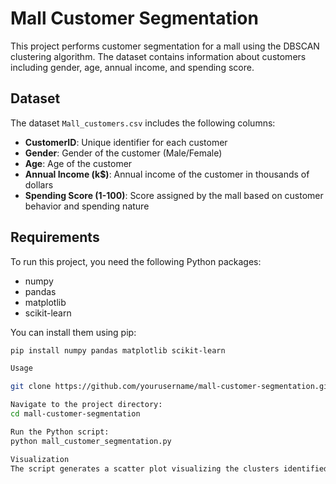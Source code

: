# Mall Customer Segmentation

This project performs customer segmentation for a mall using the DBSCAN clustering algorithm. The dataset contains information about customers including gender, age, annual income, and spending score.

## Dataset

The dataset `Mall_customers.csv` includes the following columns:
- **CustomerID**: Unique identifier for each customer
- **Gender**: Gender of the customer (Male/Female)
- **Age**: Age of the customer
- **Annual Income (k$)**: Annual income of the customer in thousands of dollars
- **Spending Score (1-100)**: Score assigned by the mall based on customer behavior and spending nature

## Requirements

To run this project, you need the following Python packages:
- numpy
- pandas
- matplotlib
- scikit-learn

You can install them using pip:
```bash
pip install numpy pandas matplotlib scikit-learn

Usage

git clone https://github.com/yourusername/mall-customer-segmentation.git

Navigate to the project directory:
cd mall-customer-segmentation

Run the Python script:
python mall_customer_segmentation.py

Visualization
The script generates a scatter plot visualizing the clusters identified by the DBSCAN algorithm, allowing you to see how customers are segmented based on their income and spending score.


